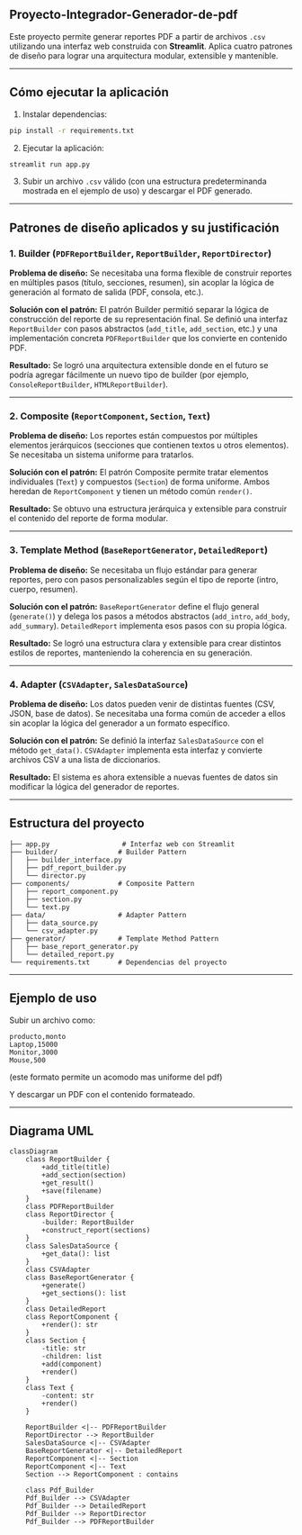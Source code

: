 ## Proyecto-Integrador-Generador-de-pdf


Este proyecto permite generar reportes PDF a partir de archivos `.csv` utilizando una interfaz web construida con **Streamlit**. 
Aplica cuatro patrones de diseño para lograr una arquitectura modular, extensible y mantenible.

---

## Cómo ejecutar la aplicación

1. Instalar dependencias:
```bash
pip install -r requirements.txt
```

2. Ejecutar la aplicación:
```bash
streamlit run app.py
```

3. Subir un archivo `.csv` válido (con una estructura predeterminanda mostrada en el ejemplo de uso) y descargar el PDF generado.

---

## Patrones de diseño aplicados y su justificación

### 1. **Builder** (`PDFReportBuilder`, `ReportBuilder`, `ReportDirector`)

**Problema de diseño:**
Se necesitaba una forma flexible de construir reportes en múltiples pasos (título, secciones, resumen), sin acoplar la lógica de generación al formato de salida (PDF, consola, etc.).

**Solución con el patrón:**
El patrón Builder permitió separar la lógica de construcción del reporte de su representación final. 
Se definió una interfaz `ReportBuilder` con pasos abstractos (`add_title`, `add_section`, etc.) y una implementación concreta `PDFReportBuilder` que los convierte en contenido PDF.

**Resultado:**
Se logró una arquitectura extensible donde en el futuro se podría agregar fácilmente un nuevo tipo de builder (por ejemplo, `ConsoleReportBuilder`, `HTMLReportBuilder`).

---

### 2. **Composite** (`ReportComponent`, `Section`, `Text`)

**Problema de diseño:**
Los reportes están compuestos por múltiples elementos jerárquicos (secciones que contienen textos u otros elementos). Se necesitaba un sistema uniforme para tratarlos.

**Solución con el patrón:**
El patrón Composite permite tratar elementos individuales (`Text`) y compuestos (`Section`) de forma uniforme. Ambos heredan de `ReportComponent` y tienen un método común `render()`.

**Resultado:**
Se obtuvo una estructura jerárquica y extensible para construir el contenido del reporte de forma modular.

---

### 3. **Template Method** (`BaseReportGenerator`, `DetailedReport`)

**Problema de diseño:**
Se necesitaba un flujo estándar para generar reportes, pero con pasos personalizables según el tipo de reporte (intro, cuerpo, resumen).

**Solución con el patrón:**
`BaseReportGenerator` define el flujo general (`generate()`) y delega los pasos a métodos abstractos (`add_intro`, `add_body`, `add_summary`).
`DetailedReport` implementa esos pasos con su propia lógica.

**Resultado:**
Se logró una estructura clara y extensible para crear distintos estilos de reportes, manteniendo la coherencia en su generación.

---

### 4. **Adapter** (`CSVAdapter`, `SalesDataSource`)

**Problema de diseño:**
Los datos pueden venir de distintas fuentes (CSV, JSON, base de datos). Se necesitaba una forma común de acceder a ellos sin acoplar la lógica del generador a un formato específico.

**Solución con el patrón:**
Se definió la interfaz `SalesDataSource` con el método `get_data()`. `CSVAdapter` implementa esta interfaz y convierte archivos CSV a una lista de diccionarios.

**Resultado:**
El sistema es ahora extensible a nuevas fuentes de datos sin modificar la lógica del generador de reportes.

---

##  Estructura del proyecto

```
├── app.py                  # Interfaz web con Streamlit
├── builder/               # Builder Pattern
│   ├── builder_interface.py
│   ├── pdf_report_builder.py
│   └── director.py
├── components/            # Composite Pattern
│   ├── report_component.py
│   ├── section.py
│   └── text.py
├── data/                  # Adapter Pattern
│   ├── data_source.py
│   └── csv_adapter.py
├── generator/             # Template Method Pattern
│   ├── base_report_generator.py
│   └── detailed_report.py
└── requirements.txt       # Dependencias del proyecto
```

---

## Ejemplo de uso

Subir un archivo como:
```csv
producto,monto
Laptop,15000
Monitor,3000
Mouse,500
```
(este formato permite un acomodo mas uniforme del pdf)

Y descargar un PDF con el contenido formateado.

---

## Diagrama UML

```mermaid
classDiagram
    class ReportBuilder {
        +add_title(title)
        +add_section(section)
        +get_result()
        +save(filename)
    }
    class PDFReportBuilder
    class ReportDirector {
        -builder: ReportBuilder
        +construct_report(sections)
    }
    class SalesDataSource {
        +get_data(): list
    }
    class CSVAdapter
    class BaseReportGenerator {
        +generate()
        +get_sections(): list
    }
    class DetailedReport
    class ReportComponent {
        +render(): str
    }
    class Section {
        -title: str
        -children: list
        +add(component)
        +render()
    }
    class Text {
        -content: str
        +render()
    }

    ReportBuilder <|-- PDFReportBuilder
    ReportDirector --> ReportBuilder
    SalesDataSource <|-- CSVAdapter
    BaseReportGenerator <|-- DetailedReport
    ReportComponent <|-- Section
    ReportComponent <|-- Text
    Section --> ReportComponent : contains

    class Pdf_Builder
    Pdf_Builder --> CSVAdapter
    Pdf_Builder --> DetailedReport
    Pdf_Builder --> ReportDirector
    Pdf_Builder --> PDFReportBuilder


